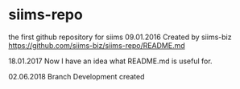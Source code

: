 # siims-repo
the first github repository for siims
09.01.2016 Created by siims-biz
https://github.com/siims-biz/siims-repo/README.md

18.01.2017 Now I have an idea what README.md is useful for.

02.06.2018 Branch Development created
